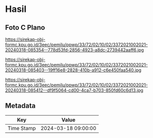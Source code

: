 # Hasil

## Foto C Plano

https://sirekap-obj-formc.kpu.go.id/3eec/pemilu/ppwp/33/72/02/10/02/3372021002021-20240318-085354--778d53fd-2856-4923-a8dc-2739442aaff6.jpg

https://sirekap-obj-formc.kpu.go.id/3eec/pemilu/ppwp/33/72/02/10/02/3372021002021-20240318-085403--19ff16e8-2828-410b-a912-c6e450faa540.jpg

https://sirekap-obj-formc.kpu.go.id/3eec/pemilu/ppwp/33/72/02/10/02/3372021002021-20240318-085412--df9f5064-cd00-4ca7-b703-850fd60c6d13.jpg


## Metadata

| Key        | Value               |
| ---------- | ------------------- |
| Time Stamp | 2024-03-18 09:00:00 |



